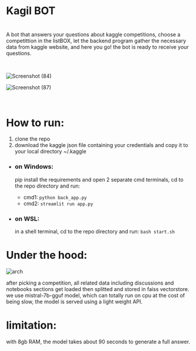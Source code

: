 # Kagil BOT
# 
A bot that answers your questions about kaggle competitions, choose a competittion in the listBOX, let the backend program gather the necessary data from kaggle website, and here you go! the bot is ready to receive your questions.

<br style=“line-height:10;”> 

![Screenshot (84)](https://github.com/kaoutaar/KaggleBOT/assets/51215027/09618c90-4c2d-4d02-bdf6-cd37e6150260)

![Screenshot (87)](https://github.com/kaoutaar/KaggleBOT/assets/51215027/0b85ff7f-57de-415d-9d87-09f6cf75dbfa)

<br style=“line-height:10;”> 

# How to run:
1. clone the repo
2. download the kaggle json file containing your credentials and copy it to your local directory ~/.kaggle
* ### on Windows:
  pip install the requirements and open 2 separate cmd terminals, cd to the repo directory and run:
  * cmd1: ``` python back_app.py ```
  * cmd2: ``` streamlit run app.py ```
 
* ### on WSL:
  in a shell terminal, cd to the repo directory and run:  ``` bash start.sh ```


# Under the hood:

![arch](https://github.com/kaoutaar/KaggleBOT/assets/51215027/586bb542-e713-4985-8a01-033391ddd8ee)

after picking a competition, all related data including discussions and notebooks sections get loaded then splitted and stored in faiss vectorstore.
we use mistral-7b-gguf model, which can totally run on cpu at the cost of being slow, the model is served using a light weight API.


# limitation:

with 8gb RAM, the model takes about 90 seconds to generate a full answer.

